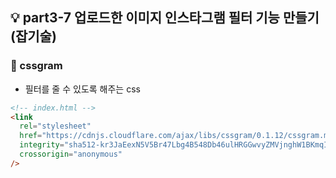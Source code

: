 ## 💡 part3-7 업로드한 이미지 인스타그램 필터 기능 만들기 (잡기술)

### 🔹 cssgram

- 필터를 줄 수 있도록 해주는 css

```html
<!-- index.html -->
<link
  rel="stylesheet"
  href="https://cdnjs.cloudflare.com/ajax/libs/cssgram/0.1.12/cssgram.min.css"
  integrity="sha512-kr3JaEexN5V5Br47Lbg4B548Db46ulHRGGwvyZMVjnghW1BKmqIjgEgVHV8D7V+Cbqm/VBgo3Rcbtv+mGLoWXA=="
  crossorigin="anonymous"
/>
```
